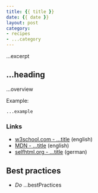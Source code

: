 ```yaml
---
title: {{ title }}
date: {{ date }}
layout: post
category:
- recipes
- ...category
---
```


...excerpt
<!-- more -->

## ...heading

...overview

Example:

```
...example
```

### Links

* [w3school.com - ...title](...url) (english)
* [MDN - ...title](...url) (english)
* [selfhtml.org - ...title](...url) (german)

## Best practices

* _Do_ ...bestPractices
